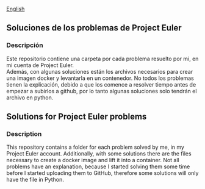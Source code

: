 [English](#english)    

## Soluciones de los problemas de Project Euler 

### Descripción
Este repositorio contiene una carpeta por cada problema resuelto por mi, en mi cuenta de Project Euler.  
Además, con algunas soluciones están los archivos necesarios para crear una imagen docker y levantarla en un contenedor.
No todos los problemas tienen la explicación, debido a que los comence a resolver tiempo antes de empezar a subirlos a github, por lo tanto algunas soluciones solo tendrán el archivo en python.


<a name="english"></a>
## Solutions for Project Euler problems

### Description
This repository contains a folder for each problem solved by me, in my Project Euler account.
Additionally, with some solutions there are the files necessary to create a docker image and lift it into a container.
Not all problems have an explanation, because I started solving them some time before I started uploading them to GitHub, therefore some solutions will only have the file in Python.
